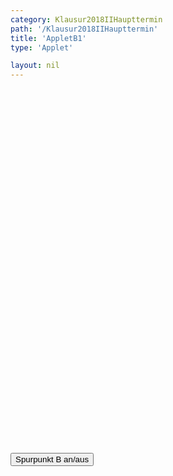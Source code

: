 ```yaml
---
category: Klausur2018IIHaupttermin
path: '/Klausur2018IIHaupttermin'
title: 'AppletB1'
type: 'Applet'

layout: nil
---
```

<link type="text/css" href="https://cdnjs.cloudflare.com/ajax/libs/jsxgraph/0.99.6/jsxgraph.css"><link rel="stylesheet" type="text/css" href="//cdnjs.cloudflare.com/ajax/libs/jsxgraph/0.99.7/jsxgraph.css" />
<div id="50ade483-97ac-42b6-a339-894f926b138c" class="jxgbox" style="width:500px; height:583px">
<script type="text/javascript">
    
	const board = JXG.JSXGraph.initBoard('50ade483-97ac-42b6-a339-894f926b138c', {
    							boundingbox: [-1, 8, 11, -6],
                  axis: true
              });
var tracestate=false;
var P = board.create('point', [-2,19], {color:'red', name:'P', fixed:true});
var Q = board.create('point', [4,-5], {name:'Q', color:'red', fixed:true});

var p = x => 0.5*x*x -5*x +7;
var g = x => 0.5*x-2;

var Gg = board.create('functiongraph', [g,-20,20], {name:'g', withLabel:true, strokeColor:'green' label:{fontColor:'green', fontsize:16}});

var Gp = board.create('functiongraph', [p, -20,20], {name:'p', withLabel:true, stokecolor:'blue', label:{fontsize:16, fontcolor:'blue'}});

var A = board.create('glider', [3, p(3), Gp], {name:'A', color:'orange', size:2, label:{fontsize:16}});
var C = board.create('point', [function(){return A.X();}, function(){return 0.5*A.X()-2;}], {name:'C', color:'blue', fixed:true, size:2, label:{fontsize:16}});

var temp = board.create('midpoint', [A,C], {visible:false});
var B = board.create('point', [function(){return temp.X()+1;}, function(){return temp.Y();}],
{name:'B', fixed:true, color:'blue', trace:function(){return tracestate}, size:2, label:{fontsize:16}});
var D = board.create('point', [function(){return temp.X()-1;}, function(){return temp.Y();}],
{name:'D', fixed:true, color:'blue', size:2, label:{fontsize:16}});
board.create('polygon', [A,B,C,D], {fillColor:'red'});
board.create('segment', [D,B], {color:'green', strokeWidth:2});
board.create('segment', [A,C], {color:'gray', strokeWidth:2});
var phi = board.create('angle', [D,C,B], {name:'&phi;', label:{fontsize:16, fontColor:'red'}})

var A_T = board.create('text', [1.9, 4.2, function(){ return 'A(' + JXG.toFixed(A.X(), 2) + ', ' + JXG.toFixed(A.Y(), 2) + ')';}], {fontsize:18});
var B_T = board.create('text', [5, 4.2, function(){ return 'B(' + JXG.toFixed(B.X(), 2) + ', ' + JXG.toFixed(B.Y(), 2) + ')';}], {fontsize:18});
var C_T = board.create('text', [1.9, 3.5, function(){ return 'C(' + JXG.toFixed(C.X(), 2) + ', ' + JXG.toFixed(C.Y(), 2) + ')';}], {fontsize:18});
var D_T = board.create('text', [5, 3.5, function(){ return 'D(' + JXG.toFixed(D.X(), 2) + ', ' + JXG.toFixed(D.Y(), 2) + ')';}], {fontsize:18});
var phi_t = board.create('text', [1.9, 2.8, function(){ return '&phi; = ' + JXG.toFixed(phi.Value()*180/Math.PI, 2) + '°'}], {fontsize:18}) ;
board.create('text', [function(){return temp.X() -0.5;}, function(){return temp.Y()+0.1;}, '1'], {fontsize:16})
board.create('text', [function(){return temp.X() +0.4;}, function(){return temp.Y()+0.1;}, '1'], {fontsize:16})

board.create('text', [-1,7,'2018 II HT B1'],{fontsize:18});
function changestate() {
if(tracestate){
D.clearTrace();
tracestate=false;
}else{
tracestate=true;
}
}
  </script>
  </div>
<form><input type='button' value="Spurpunkt B an/aus" onClick="changestate();"></form>
  
